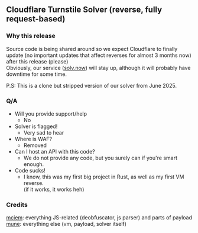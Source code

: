 Cloudflare Turnstile Solver (reverse, fully request-based)
-
### Why this release
Source code is being shared around so we expect Cloudflare to finally update (no important updates that affect reverses for almost 3 months now) after this release (please)  
Obviously, our service ([solv.now](https://solv.now)) will stay up, although it will probably have downtime for some time.  

P.S: This is a clone but stripped version of our solver from June 2025.  
### Q/A
- Will you provide support/help
  - No
- Solver is flagged!
  - Very sad to hear
- Where is WAF?
  - Removed
- Can I host an API with this code?
  - We do not provide any code, but you surely can if you're smart enough.
- Code sucks!
  - I know, this was my first big project in Rust, as well as my first VM reverse.  
    (if it works, it works heh)
### Credits
[mciem](https://github.com/mciem): everything JS-related (deobfuscator, js parser) and parts of payload  
[mune](https://github.com/munew): everything else (vm, payload, solver itself)